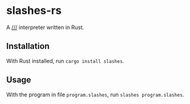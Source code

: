 # slashes-rs

A [///](esolangs.org/wiki////) interpreter written in Rust.

## Installation

With Rust installed, run `cargo install slashes`.

## Usage

With the program in file `program.slashes`, run `slashes program.slashes`.
